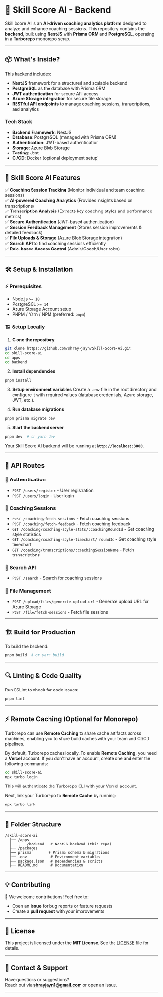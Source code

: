 # 🚀 **Skill Score AI - Backend**

Skill Score AI is an **AI-driven coaching analytics platform** designed to analyze and enhance coaching sessions. This repository contains the **backend**, built using **NestJS** with **Prisma ORM** and **PostgreSQL**, operating in a **Turborepo** monorepo setup.

---

## 📦 **What's Inside?**
This backend includes:
- **NestJS** framework for a structured and scalable backend
- **PostgreSQL** as the database with Prisma ORM
- **JWT authentication** for secure API access
- **Azure Storage integration** for secure file storage
- **RESTful API endpoints** to manage coaching sessions, transcriptions, and analytics

### **Tech Stack**
- **Backend Framework**: NestJS  
- **Database**: PostgreSQL (managed with Prisma ORM)  
- **Authentication**: JWT-based authentication  
- **Storage**: Azure Blob Storage  
- **Testing**: Jest  
- **CI/CD**: Docker (optional deployment setup)  

---

## 🚀 **Skill Score AI Features**
✅ **Coaching Session Tracking** (Monitor individual and team coaching sessions)  
✅ **AI-powered Coaching Analytics** (Provides insights based on transcriptions)  
✅ **Transcription Analysis** (Extracts key coaching styles and performance metrics)  
✅ **Secure Authentication** (JWT-based authentication)  
✅ **Session Feedback Management** (Stores session improvements & detailed feedback)  
✅ **File Uploads & Storage** (Azure Blob Storage integration)  
✅ **Search API** to find coaching sessions efficiently  
✅ **Role-based Access Control** (Admin/Coach/User roles)  

---

## 🛠 **Setup & Installation**
### ⚡ **Prerequisites**
- Node.js `>= 18`
- PostgreSQL `>= 14`
- Azure Storage Account setup
- PNPM / Yarn / NPM (preferred: `pnpm`)

### 🏗️ **Setup Locally**
1. **Clone the repository**
```sh
git clone https://github.com/shray-jayn/Skill-Score-Ai.git
cd skill-score-ai
cd apps
cd backend
```
2. **Install dependencies**
```sh
pnpm install
```
3. **Setup environment variables**
Create a `.env` file in the root directory and configure it with required values (database credentials, Azure storage, JWT, etc.).

4. **Run database migrations**
```sh
pnpm prisma migrate dev
```

5. **Start the backend server**
```sh
pnpm dev  # or yarn dev
```
Your Skill Score AI backend will be running at **`http://localhost:3000`**.

---

## 📜 **API Routes**
### 🔐 **Authentication**
- `POST /users/register` - User registration
- `POST /users/login` - User login

### 🎯 **Coaching Sessions**
- `POST /coaching/fetch-sessions` - Fetch coaching sessions
- `POST /coaching/fetch-feedback` - Fetch coaching feedback
- `GET /coaching/coaching-style-stats/:coachingRoundId` - Get coaching style statistics
- `GET /coaching/coaching-style-timechart/:roundId` - Get coaching style timechart
- `GET /coaching/transcriptions/:coachingSessionName` - Fetch transcriptions

### 🔎 **Search API**
- `POST /search` - Search for coaching sessions

### 📂 **File Management**
- `POST /upload/files/generate-upload-url` - Generate upload URL for Azure Storage
- `POST /file/fetch-sessions` - Fetch file sessions

---

## 🏗 **Build for Production**
To build the backend:
```sh
pnpm build  # or yarn build
```

---

## 🔍 **Linting & Code Quality**
Run ESLint to check for code issues:
```sh
pnpm lint
```

---

## ⚡ **Remote Caching** (Optional for Monorepo)
Turborepo can use **Remote Caching** to share cache artifacts across machines, enabling you to share build caches with your team and CI/CD pipelines.

By default, Turborepo caches locally. To enable **Remote Caching**, you need a **Vercel** account. If you don't have an account, create one and enter the following commands:
```sh
cd skill-score-ai
npx turbo login
```
This will authenticate the Turborepo CLI with your Vercel account.

Next, link your Turborepo to **Remote Cache** by running:
```sh
npx turbo link
```

---

## 📜 **Folder Structure**
```
/skill-score-ai
  ├── /apps
  │   ├── /backend   # NestJS backend (this repo)
  ├── /packages
  ├── prisma        # Prisma schema & migrations
  ├── .env           # Environment variables
  ├── package.json   # Dependencies & scripts
  ├── README.md      # Documentation
```

---

## 💡 **Contributing**
🚀 We welcome contributions! Feel free to:
- Open an **issue** for bug reports or feature requests  
- Create a **pull request** with your improvements  

---

## 📜 **License**
This project is licensed under the **MIT License**. See the [LICENSE](LICENSE) file for details.

---

## 💌 **Contact & Support**
Have questions or suggestions?  
Reach out via **[shrayjayn1@gmail.com](mailto:shrayjayn1@gmail.com)** or open an issue.

---

